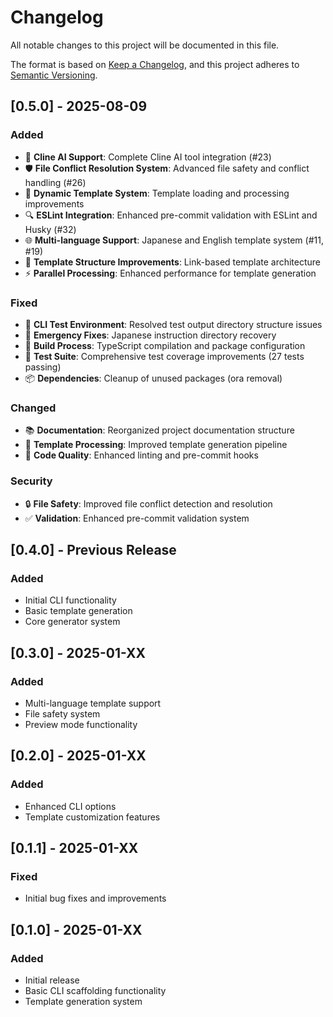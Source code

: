 # Changelog

All notable changes to this project will be documented in this file.

The format is based on [Keep a Changelog](https://keepachangelog.com/en/1.0.0/),
and this project adheres to [Semantic Versioning](https://semver.org/spec/v2.0.0.html).

## [0.5.0] - 2025-08-09

### Added
- 🤖 **Cline AI Support**: Complete Cline AI tool integration (#23)
- 🛡️ **File Conflict Resolution System**: Advanced file safety and conflict handling (#26)
- 🎯 **Dynamic Template System**: Template loading and processing improvements
- 🔍 **ESLint Integration**: Enhanced pre-commit validation with ESLint and Husky (#32)
- 🌐 **Multi-language Support**: Japanese and English template system (#11, #19)
- 📝 **Template Structure Improvements**: Link-based template architecture
- ⚡ **Parallel Processing**: Enhanced performance for template generation

### Fixed
- 🐛 **CLI Test Environment**: Resolved test output directory structure issues
- 🚨 **Emergency Fixes**: Japanese instruction directory recovery
- 🔧 **Build Process**: TypeScript compilation and package configuration
- 🧪 **Test Suite**: Comprehensive test coverage improvements (27 tests passing)
- 📦 **Dependencies**: Cleanup of unused packages (ora removal)

### Changed
- 📚 **Documentation**: Reorganized project documentation structure
- 🔄 **Template Processing**: Improved template generation pipeline
- 🎨 **Code Quality**: Enhanced linting and pre-commit hooks

### Security
- 🔒 **File Safety**: Improved file conflict detection and resolution
- ✅ **Validation**: Enhanced pre-commit validation system

## [0.4.0] - Previous Release

### Added
- Initial CLI functionality
- Basic template generation
- Core generator system

## [0.3.0] - 2025-01-XX

### Added
- Multi-language template support
- File safety system
- Preview mode functionality

## [0.2.0] - 2025-01-XX

### Added
- Enhanced CLI options
- Template customization features

## [0.1.1] - 2025-01-XX

### Fixed
- Initial bug fixes and improvements

## [0.1.0] - 2025-01-XX

### Added
- Initial release
- Basic CLI scaffolding functionality
- Template generation system